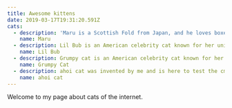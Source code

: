 ```yaml
---
title: Awesome kittens
date: 2019-03-17T19:31:20.591Z
cats:
  - description: 'Maru is a Scottish Fold from Japan, and he loves boxes.'
    name: Maru
  - description: Lil Bub is an American celebrity cat known for her unique appearance.
    name: Lil Bub
  - description: Grumpy cat is an American celebrity cat known for her grumpy appearance.
    name: Grumpy Cat
  - description: ahoi cat was invented by me and is here to test the cms functionality.
    name: ahoi cat
---
```

Welcome to my page about cats of the internet.
